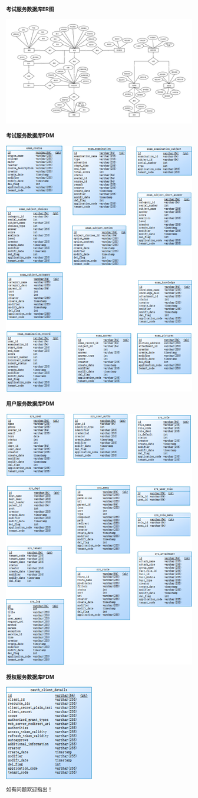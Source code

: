 
#### 考试服务数据库ER图

![image](产品设计/数据库ER关系图.jpg)

#### 考试服务数据库PDM

![image](产品设计/数据库PDM-考试服务.png)

#### 用户服务数据库PDM

![image](产品设计/数据库PDM-用户服务.png)

#### 授权服务数据库PDM

![image](产品设计/数据库PDM-授权服务.png)

如有问题欢迎指出！